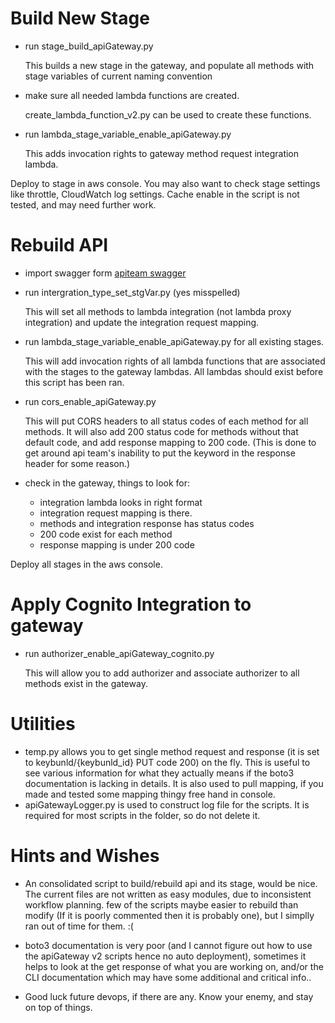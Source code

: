 # Build New Stage
- run stage_build_apiGateway.py

  This builds a new stage in the gateway, and populate all methods with stage variables of current naming convention
- make sure all needed lambda functions are created.

  create_lambda_function_v2.py can be used to create these functions.
- run lambda_stage_variable_enable_apiGateway.py

  This adds invocation rights to gateway method request integration lambda.

Deploy to stage in aws console. You may also want to check stage settings like throttle, CloudWatch log settings. Cache enable in the script is not tested, and may need further work.

# Rebuild API
- import swagger form [apiteam swagger](https://app.swaggerhub.com/apis/UnTamedLaw/keymanagement/4.0?loggedInWithGitHub=true)

- run intergration_type_set_stgVar.py (yes misspelled)

  This will set all methods to lambda integration (not lambda proxy integration) and update the integration request mapping.

- run lambda_stage_variable_enable_apiGateway.py for all existing stages.

  This will add invocation rights of all lambda functions that are associated with the stages to the gateway lambdas. All lambdas should exist before this script has been ran.

- run cors_enable_apiGateway.py
  
  This will put CORS headers to all status codes of each method for all methods. It will also add 200 status code for methods without that default code, and add response mapping to 200 code. (This is done to get around api team's inability to put the keyword in the response header for some reason.)

- check in the gateway, things to look for:
   * integration lambda looks in right format
   * integration request mapping is there.
   * methods and integration response has status codes
   * 200 code exist for each method
   * response mapping is under 200 code

Deploy all stages in the aws console.

# Apply Cognito Integration to gateway
- run authorizer_enable_apiGateway_cognito.py

  This will allow you to add authorizer and associate authorizer to all methods exist in the gateway.

# Utilities
- temp.py allows you to get single method request and response (it is set to keybunld/{keybunld_id} PUT code 200) on the fly. This is useful to see various information for what they actually means if the boto3 documentation is lacking in details. It is also used to pull mapping, if you made and tested some mapping thingy free hand in console. 
- apiGatewayLogger.py is used to construct log file for the scripts. It is required for most scripts in the folder, so do not delete it.

# Hints and Wishes
- An consolidated script to build/rebuild api and its stage, would be nice. The current files are not written as easy modules, due to inconsistent workflow planning. few of the scripts maybe easier to rebuild than modify (If it is poorly commented then it is probably one), but I simplly ran out of time for them. :(

- boto3 documentation is very poor (and I cannot figure out how to use the apiGateway v2 scripts hence no auto deployment), sometimes it helps to look at the get response of what you are working on, and/or the CLI documentation which may have some additional and critical info..

- Good luck future devops, if there are any. Know your enemy, and stay on top of things.
